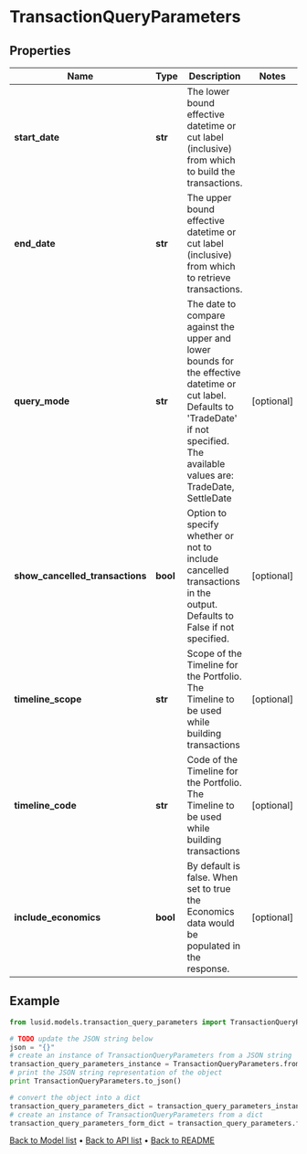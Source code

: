 # TransactionQueryParameters


## Properties
Name | Type | Description | Notes
------------ | ------------- | ------------- | -------------
**start_date** | **str** | The lower bound effective datetime or cut label (inclusive) from which to build the transactions. | 
**end_date** | **str** | The upper bound effective datetime or cut label (inclusive) from which to retrieve transactions. | 
**query_mode** | **str** | The date to compare against the upper and lower bounds for the effective datetime or cut label. Defaults to &#39;TradeDate&#39; if not specified. The available values are: TradeDate, SettleDate | [optional] 
**show_cancelled_transactions** | **bool** | Option to specify whether or not to include cancelled transactions in the output. Defaults to False if not specified. | [optional] 
**timeline_scope** | **str** | Scope of the Timeline for the Portfolio. The Timeline to be used while building transactions | [optional] 
**timeline_code** | **str** | Code of the Timeline for the Portfolio. The Timeline to be used while building transactions | [optional] 
**include_economics** | **bool** | By default is false. When set to true the Economics data would be populated in the response. | [optional] 

## Example

```python
from lusid.models.transaction_query_parameters import TransactionQueryParameters

# TODO update the JSON string below
json = "{}"
# create an instance of TransactionQueryParameters from a JSON string
transaction_query_parameters_instance = TransactionQueryParameters.from_json(json)
# print the JSON string representation of the object
print TransactionQueryParameters.to_json()

# convert the object into a dict
transaction_query_parameters_dict = transaction_query_parameters_instance.to_dict()
# create an instance of TransactionQueryParameters from a dict
transaction_query_parameters_form_dict = transaction_query_parameters.from_dict(transaction_query_parameters_dict)
```
[Back to Model list](../README.md#documentation-for-models) &#8226; [Back to API list](../README.md#documentation-for-api-endpoints) &#8226; [Back to README](../README.md)



